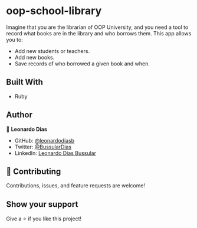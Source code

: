# oop-school-library
Imagine that you are the librarian of OOP University, and you need a tool to record what books are in the library and who borrows them. This app allows you to:

- Add new students or teachers.
- Add new books.
- Save records of who borrowed a given book and when.

## Built With

- Ruby

## Author

👤 **Leonardo Dias**

- GitHub: [@leonardodiasb](https://github.com/leonardodiasb)
- Twitter: [@BussularDias](https://twitter.com/BussularDias)
- LinkedIn: [Leonardo Dias Bussular](https://www.linkedin.com/in/leonardo-dias-bussular-a67392178/)

## 🤝 Contributing

Contributions, issues, and feature requests are welcome!

## Show your support

Give a ⭐️ if you like this project!